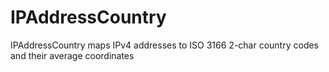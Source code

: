 # IPAddressCountry
IPAddressCountry maps IPv4 addresses to ISO 3166 2-char country codes and their average coordinates 
